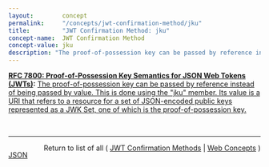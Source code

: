 ```yaml
---
layout:        concept
permalink:     "/concepts/jwt-confirmation-method/jku"
title:         "JWT Confirmation Method: jku"
concept-name:  JWT Confirmation Method
concept-value: jku
description: "The proof-of-possession key can be passed by reference instead of being passed by value. This is done using the \"jku\" member. Its value is a URI that refers to a resource for a set of JSON-encoded public keys represented as a JWK Set, one of which is the proof-of-possession key."
---
```


**[RFC 7800: Proof-of-Possession Key Semantics for JSON Web Tokens (JWTs)](/specs/IETF/RFC/7800 "This specification describes how to declare in a JSON Web Token (JWT) that the presenter of the JWT possesses a particular proof-of-possession key and how the recipient can cryptographically confirm proof of possession of the key by the presenter. Being able to prove possession of a key is also sometimes described as the presenter being a holder-of-key."):** [The proof-of-possession key can be passed by reference instead of being passed by value. This is done using the "jku" member. Its value is a URI that refers to a resource for a set of JSON-encoded public keys represented as a JWK Set, one of which is the proof-of-possession key.](http://tools.ietf.org/html/rfc7800#section-3.5 "Read documentation for JWT Confirmation Method &#34;jku&#34;")

<br/>
<hr/>

<p style="float : left"><a href="./jku.json" title="JSON representing this particular Web Concept value">JSON</a></p>
<p style="text-align: right">Return to list of all ( <a href="../jwt-confirmation-methods">JWT Confirmation Methods</a> | <a href="../">Web Concepts</a> )</p>
